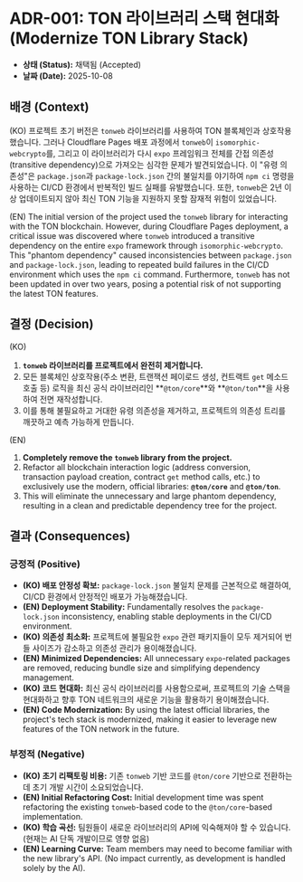 # ADR-001: TON 라이브러리 스택 현대화 (Modernize TON Library Stack)

- **상태 (Status):** 채택됨 (Accepted)
- **날짜 (Date):** 2025-10-08

## 배경 (Context)

(KO)
프로젝트 초기 버전은 `tonweb` 라이브러리를 사용하여 TON 블록체인과 상호작용했습니다. 그러나 Cloudflare Pages 배포 과정에서 `tonweb`이 `isomorphic-webcrypto`를, 그리고 이 라이브러리가 다시 `expo` 프레임워크 전체를 간접 의존성(transitive dependency)으로 가져오는 심각한 문제가 발견되었습니다. 이 "유령 의존성"은 `package.json`과 `package-lock.json` 간의 불일치를 야기하여 `npm ci` 명령을 사용하는 CI/CD 환경에서 반복적인 빌드 실패를 유발했습니다. 또한, `tonweb`은 2년 이상 업데이트되지 않아 최신 TON 기능을 지원하지 못할 잠재적 위험이 있었습니다.

(EN)
The initial version of the project used the `tonweb` library for interacting with the TON blockchain. However, during Cloudflare Pages deployment, a critical issue was discovered where `tonweb` introduced a transitive dependency on the entire `expo` framework through `isomorphic-webcrypto`. This "phantom dependency" caused inconsistencies between `package.json` and `package-lock.json`, leading to repeated build failures in the CI/CD environment which uses the `npm ci` command. Furthermore, `tonweb` has not been updated in over two years, posing a potential risk of not supporting the latest TON features.

## 결정 (Decision)

(KO)

1.  **`tonweb` 라이브러리를 프로젝트에서 완전히 제거합니다.**
2.  모든 블록체인 상호작용(주소 변환, 트랜잭션 페이로드 생성, 컨트랙트 `get` 메소드 호출 등) 로직을 최신 공식 라이브러리인 **`@ton/core`**와 **`@ton/ton`**을 사용하여 전면 재작성합니다.
3.  이를 통해 불필요하고 거대한 유령 의존성을 제거하고, 프로젝트의 의존성 트리를 깨끗하고 예측 가능하게 만듭니다.

(EN)

1.  **Completely remove the `tonweb` library from the project.**
2.  Refactor all blockchain interaction logic (address conversion, transaction payload creation, contract `get` method calls, etc.) to exclusively use the modern, official libraries: **`@ton/core`** and **`@ton/ton`**.
3.  This will eliminate the unnecessary and large phantom dependency, resulting in a clean and predictable dependency tree for the project.

## 결과 (Consequences)

### 긍정적 (Positive)

- **(KO) 배포 안정성 확보:** `package-lock.json` 불일치 문제를 근본적으로 해결하여, CI/CD 환경에서 안정적인 배포가 가능해졌습니다.
- **(EN) Deployment Stability:** Fundamentally resolves the `package-lock.json` inconsistency, enabling stable deployments in the CI/CD environment.
- **(KO) 의존성 최소화:** 프로젝트에 불필요한 `expo` 관련 패키지들이 모두 제거되어 번들 사이즈가 감소하고 의존성 관리가 용이해졌습니다.
- **(EN) Minimized Dependencies:** All unnecessary `expo`-related packages are removed, reducing bundle size and simplifying dependency management.
- **(KO) 코드 현대화:** 최신 공식 라이브러리를 사용함으로써, 프로젝트의 기술 스택을 현대화하고 향후 TON 네트워크의 새로운 기능을 활용하기 용이해졌습니다.
- **(EN) Code Modernization:** By using the latest official libraries, the project's tech stack is modernized, making it easier to leverage new features of the TON network in the future.

### 부정적 (Negative)

- **(KO) 초기 리팩토링 비용:** 기존 `tonweb` 기반 코드를 `@ton/core` 기반으로 전환하는 데 초기 개발 시간이 소요되었습니다.
- **(EN) Initial Refactoring Cost:** Initial development time was spent refactoring the existing `tonweb`-based code to the `@ton/core`-based implementation.
- **(KO) 학습 곡선:** 팀원들이 새로운 라이브러리의 API에 익숙해져야 할 수 있습니다. (현재는 AI 단독 개발이므로 영향 없음)
- **(EN) Learning Curve:** Team members may need to become familiar with the new library's API. (No impact currently, as development is handled solely by the AI).

